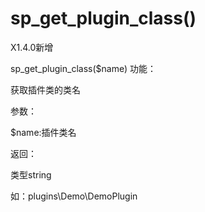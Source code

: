 # sp_get_plugin_class()

X1.4.0新增

sp_get_plugin_class($name)
功能：

获取插件类的类名



参数：

$name:插件类名



返回：

类型string

如：plugins\Demo\DemoPlugin